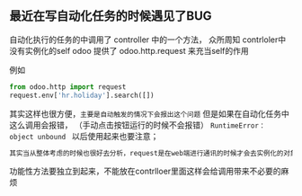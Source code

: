 
## 最近在写自动化任务的时候遇见了BUG

自动化执行的任务的中调用了 controller 中的一个方法， 众所周知 contrloler中没有实例化的self odoo 提供了 odoo.http.request 来充当self的作用

例如
```python
from odoo.http import request
request.env['hr.holiday'].search([])
```
其实这样也很方便，`主要是自动触发的情况下会报出这个问题`     但是如果在自动化任务中这么调用会报错， （手动点击按钮运行的时候不会报错）
` RuntimeError： object unbound  `
以后使用起来也要注意；
```python
其实当从整体考虑的时候也很好去分析，request是在web端进行通讯的时候才会去实例化的对象，但是你自动任务（是任务管理器后台发起的动作）中调用request 就肯定是空对象了
```

功能性方法要独立到起来，不能放在contrlloer里面这样会给调用带来不必要的麻烦

